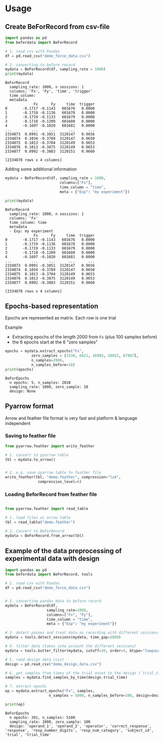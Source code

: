 # Usage

## Create BeForRecord from csv-file


```python
import pandas as pd
from befordata import BeForRecord

# 1. read csv with Pandas
df = pd.read_csv("demo_force_data.csv")

# 2. converting to before record
mydata = BeForRecord(df, sampling_rate = 1000)
print(mydata)
```




    BeForRecord
      sampling_rate: 1000, n sessions: 1
      columns: 'Fx', 'Fy', 'time', 'trigger'
      time_column:
      metadata
                 Fx      Fy     time  trigger
    0       -0.1717 -0.1143   601676   0.0000
    1       -0.1719 -0.1136   601678   0.0000
    2       -0.1719 -0.1133   601679   0.0000
    3       -0.1718 -0.1209   601680   0.0000
    4       -0.1697 -0.1020   601681   0.0000
    ...         ...     ...      ...      ...
    2334873  0.0991 -0.3851  3120147   0.9656
    2334874  0.1034 -0.3789  3120147   0.9650
    2334875  0.1013 -0.3704  3120149   0.9653
    2334876  0.1013 -0.3875  3120149   0.9653
    2334877  0.0992 -0.3883  3120151   0.9660

    [2334878 rows x 4 columns]



Adding some additional information


```python
mydata = BeForRecord(df, sampling_rate = 1000,
                         columns=["Fx"],
                         time_column = "time",
                         meta = {"Exp": "my experiment"})

print(mydata)
```

    BeForRecord
      sampling_rate: 1000, n sessions: 1
      columns: 'Fx'
      time_column: time
      metadata
      - Exp: my experiment
                 Fx      Fy     time  trigger
    0       -0.1717 -0.1143   601676   0.0000
    1       -0.1719 -0.1136   601678   0.0000
    2       -0.1719 -0.1133   601679   0.0000
    3       -0.1718 -0.1209   601680   0.0000
    4       -0.1697 -0.1020   601681   0.0000
    ...         ...     ...      ...      ...
    2334873  0.0991 -0.3851  3120147   0.9656
    2334874  0.1034 -0.3789  3120147   0.9650
    2334875  0.1013 -0.3704  3120149   0.9653
    2334876  0.1013 -0.3875  3120149   0.9653
    2334877  0.0992 -0.3883  3120151   0.9660

    [2334878 rows x 4 columns]


## Epochs-based representation

Epochs are represented as matrix. Each row is one trial

Example

* Extracting epochs of the length 2000 from `Fx` (plus 100 samples before)
* the 6 epochs  start at the 6 "zero samples"


```python
epochs = mydata.extract_epochs("Fx",
            zero_samples = [1530, 6021, 16983, 28952, 67987],
            n_samples=2000,
            n_samples_before=10)
print(epochs)
```

    BeForEpochs
      n epochs: 5, n_samples: 2010
      sampling_rate: 1000, zero_sample: 10
      design: None


## Pyarrow format

Arrow and feather file format is very fast and platform & language independent


### Saving to feather file


```python
from pyarrow.feather import write_feather

# 1. convert to pyarrow table
tbl = mydata.to_arrow()


# 2. e.g. save pyarrow table to feather file
write_feather(tbl, "demo.feather", compression="lz4",
               compression_level=6)
```

### Loading BeforRecord from feather file


```python

from pyarrow.feather import read_table

# 1. load files as arrow table
tbl = read_table("demo.feather")

# 2. Convert to BeForRecord
mydata = BeForRecord.from_arrow(tbl)
```

## Example of the data preprocessing of experimental data with design


```python
import pandas as pd
from befordata import BeForRecord, tools

# 1. read csv with Pandas
df = pd.read_csv("demo_force_data.csv")


# 2. converting pandas data to before record
mydata = BeForRecord(df,
                   sampling_rate=1000,
                   columns=["Fx", "Fy"],
                   time_column = "time",
                   meta = {"Exp": "my experiment"})

# 3. detect pauses and treat data as recording with different sessions
mydata = tools.detect_sessions(mydata, time_gap=2000)

# 4. filter data (takes into account the different sessions)
mydata = tools.butter_filter(mydata, cutoff=30, order=4, btype="lowpass")

# 5. read design data (csv)
design = pd.read_csv("demo_design_data.csv")

# 6. get samples from times of the trial onset in the design (`trial_time`)
samples = mydata.find_samples_by_time(design.trial_time)

# 7. extract epochs
ep = mydata.extract_epochs("Fx", samples,
                    n_samples = 5000, n_samples_before=100, design=design)

print(ep)
```

    BeForEpochs
      n epochs: 391, n_samples: 5100
      sampling_rate: 1000, zero_sample: 100
      design: 'operand_1', 'operand_2', 'operator', 'correct_response', 'response', 'resp_number_digits', 'resp_num_category', 'subject_id', 'trial', 'trial_time'



